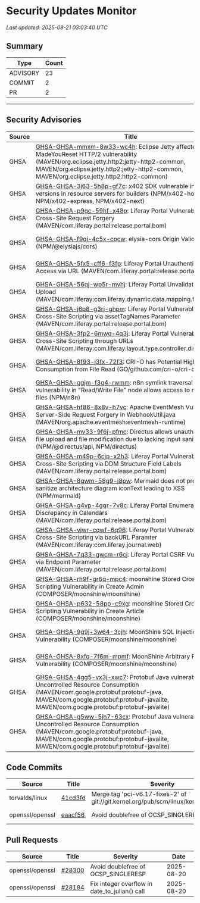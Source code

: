 # Security Updates Monitor

*Last updated: 2025-08-21 03:03:40 UTC*

## Summary
| Type | Count |
|------|-------|
| ADVISORY | 23 |
| COMMIT | 2 |
| PR | 2 |

---

## Security Advisories

| Source | Title | Severity | Date |
|--------|-------|----------|------|
| GHSA | [GHSA-GHSA-mmxm-8w33-wc4h](https://github.com/advisories/GHSA-mmxm-8w33-wc4h): Eclipse Jetty affected by MadeYouReset HTTP/2 vulnerability (MAVEN/org.eclipse.jetty.http2:jetty-http2-common, MAVEN/org.eclipse.jetty.http2:jetty-http2-common, MAVEN/org.eclipse.jetty.http2:http2-common) | HIGH (CVSS: 7.5) | 2025-08-20 |
| GHSA | [GHSA-GHSA-3j63-5h8p-gf7c](https://github.com/advisories/GHSA-3j63-5h8p-gf7c): x402 SDK vulnerable in outdated versions in resource servers for builders (NPM/x402-hono, NPM/x402-express, NPM/x402-next) | HIGH (CVSS: 0.0) | 2025-08-20 |
| GHSA | [GHSA-GHSA-p9gc-59hf-x48p](https://github.com/advisories/GHSA-p9gc-59hf-x48p): Liferay Portal Vulnerable to Cross-Site Request Forgery (MAVEN/com.liferay.portal:release.portal.bom) | HIGH (CVSS: 0.0) | 2025-08-20 |
| GHSA | [GHSA-GHSA-f9qj-4c5x-cpcw](https://github.com/advisories/GHSA-f9qj-4c5x-cpcw): elysia-cors Origin Validation Error (NPM/@elysiajs/cors) | MODERATE (CVSS: 0.0) | 2025-08-20 |
| GHSA | [GHSA-GHSA-5fx5-cff6-f3fp](https://github.com/advisories/GHSA-5fx5-cff6-f3fp): Liferay Portal Unauthenticated File Access via URL (MAVEN/com.liferay.portal:release.portal.bom) | MODERATE (CVSS: 0.0) | 2025-08-20 |
| GHSA | [GHSA-GHSA-56qj-wp5r-mvhj](https://github.com/advisories/GHSA-56qj-wp5r-mvhj): Liferay Portal Unvalidated File Upload (MAVEN/com.liferay:com.liferay.dynamic.data.mapping.form.web) | MODERATE (CVSS: 0.0) | 2025-08-20 |
| GHSA | [GHSA-GHSA-j6p8-g3rj-ghpm](https://github.com/advisories/GHSA-j6p8-g3rj-ghpm): Liferay Portal Vulnerable to Cross-Site Scripting via assetTagNames Parameter (MAVEN/com.liferay.portal:release.portal.bom) | MODERATE (CVSS: 0.0) | 2025-08-20 |
| GHSA | [GHSA-GHSA-3fp2-6mwq-4q3j](https://github.com/advisories/GHSA-3fp2-6mwq-4q3j): Liferay Portal Vulnerable to Cross-Site Scripting through URLs (MAVEN/com.liferay:com.liferay.layout.type.controller.display.page) | MODERATE (CVSS: 0.0) | 2025-08-20 |
| GHSA | [GHSA-GHSA-8f93-j3fx-72f3](https://github.com/advisories/GHSA-8f93-j3fx-72f3): CRI-O has Potential High Memory Consumption from File Read (GO/github.com/cri-o/cri-o) | MODERATE (CVSS: 5.7) | 2025-08-20 |
| GHSA | [GHSA-GHSA-ggjm-f3g4-rwmm](https://github.com/advisories/GHSA-ggjm-f3g4-rwmm): n8n symlink traversal vulnerability in "Read/Write File" node allows access to restricted files (NPM/n8n) | MODERATE (CVSS: 6.5) | 2025-08-20 |
| GHSA | [GHSA-GHSA-hf86-8x8v-h7vc](https://github.com/advisories/GHSA-hf86-8x8v-h7vc): Apache EventMesh Vulnerable to Server-Side Request Forgery in WebhookUtil.java (MAVEN/org.apache.eventmesh:eventmesh-runtime) | MODERATE (CVSS: 6.3) | 2025-08-20 |
| GHSA | [GHSA-GHSA-mv33-9f6j-pfmc](https://github.com/advisories/GHSA-mv33-9f6j-pfmc): Directus allows unauthenticated file upload and file modification due to lacking input sanitization (NPM/@directus/api, NPM/directus) | CRITICAL (CVSS: 9.3) | 2025-08-20 |
| GHSA | [GHSA-GHSA-m49p-6cjp-x2h3](https://github.com/advisories/GHSA-m49p-6cjp-x2h3): Liferay Portal Vulnerable to Cross-Site Scripting via DDM Structure Field Labels (MAVEN/com.liferay.portal:release.portal.bom) | MODERATE (CVSS: 0.0) | 2025-08-19 |
| GHSA | [GHSA-GHSA-8gwm-58g9-j8pw](https://github.com/advisories/GHSA-8gwm-58g9-j8pw): Mermaid does not properly sanitize architecture diagram iconText leading to XSS (NPM/mermaid) | MODERATE (CVSS: 0.0) | 2025-08-19 |
| GHSA | [GHSA-GHSA-g4vp-4gqr-7v8c](https://github.com/advisories/GHSA-g4vp-4gqr-7v8c): Liferay Portal Enumeration Discrepancy in Calendars (MAVEN/com.liferay.portal:release.portal.bom) | MODERATE (CVSS: 0.0) | 2025-08-19 |
| GHSA | [GHSA-GHSA-vjwr-cqwf-6q96](https://github.com/advisories/GHSA-vjwr-cqwf-6q96): Liferay Portal Vulnerable to Cross-Site Scripting via backURL Paramter (MAVEN/com.liferay:com.liferay.journal.web) | MODERATE (CVSS: 0.0) | 2025-08-19 |
| GHSA | [GHSA-GHSA-7q33-gwcm-r6cj](https://github.com/advisories/GHSA-7q33-gwcm-r6cj): Liferay Portal CSRF Vulnerability via Endpoint Parameter (MAVEN/com.liferay.portal:release.portal.bom) | MODERATE (CVSS: 0.0) | 2025-08-19 |
| GHSA | [GHSA-GHSA-rh9f-gr6q-mpc4](https://github.com/advisories/GHSA-rh9f-gr6q-mpc4): moonshine Stored Cross-Site Scripting Vulnerability in Create Admin (COMPOSER/moonshine/moonshine) | MODERATE (CVSS: 4.9) | 2025-08-19 |
| GHSA | [GHSA-GHSA-p632-58pp-c9xg](https://github.com/advisories/GHSA-p632-58pp-c9xg): moonshine Stored Cross-Site Scripting Vulnerability in Create Article (COMPOSER/moonshine/moonshine) | MODERATE (CVSS: 4.5) | 2025-08-19 |
| GHSA | [GHSA-GHSA-9g9j-3w64-3cjh](https://github.com/advisories/GHSA-9g9j-3w64-3cjh): MoonShine SQL Injection Vulnerability (COMPOSER/moonshine/moonshine) | MODERATE (CVSS: 4.9) | 2025-08-19 |
| GHSA | [GHSA-GHSA-8xfq-7f6m-mpmf](https://github.com/advisories/GHSA-8xfq-7f6m-mpmf): MoonShine Arbitrary File Upload Vulnerability (COMPOSER/moonshine/moonshine) | MODERATE (CVSS: 4.5) | 2025-08-19 |
| GHSA | [GHSA-GHSA-4gg5-vx3j-xwc7](https://github.com/advisories/GHSA-4gg5-vx3j-xwc7): Protobuf Java vulnerable to Uncontrolled Resource Consumption (MAVEN/com.google.protobuf:protobuf-java, MAVEN/com.google.protobuf:protobuf-javalite, MAVEN/com.google.protobuf:protobuf-javalite) | HIGH (CVSS: 7.5) | 2022-12-12 |
| GHSA | [GHSA-GHSA-g5ww-5jh7-63cx](https://github.com/advisories/GHSA-g5ww-5jh7-63cx): Protobuf Java vulnerable to Uncontrolled Resource Consumption (MAVEN/com.google.protobuf:protobuf-java, MAVEN/com.google.protobuf:protobuf-javalite, MAVEN/com.google.protobuf:protobuf-javalite) | HIGH (CVSS: 7.5) | 2022-12-12 |

## Code Commits

| Source | Title | Severity | Date |
|--------|-------|----------|------|
| torvalds/linux | [41cd3fd](https://github.com/torvalds/linux/commit/41cd3fd152634250fdd09a52a35352b3f323800d) | Merge tag 'pci-v6.17-fixes-2' of git://git.kernel.org/pub/scm/linux/kernel/git/pci/pci | 2025-08-20 |
| openssl/openssl | [eaacf56](https://github.com/openssl/openssl/commit/eaacf56ba97e8089344bc85f8a50b00932cd3416) | Avoid doublefree of OCSP_SINGLERESP | 2025-08-19 |

## Pull Requests

| Source | Title | Severity | Date |
|--------|-------|----------|------|
| openssl/openssl | [#28300](https://github.com/openssl/openssl/pull/28300) | Avoid doublefree of OCSP_SINGLERESP | 2025-08-20 |
| openssl/openssl | [#28184](https://github.com/openssl/openssl/pull/28184) | Fix integer overflow in date_to_julian() call | 2025-08-20 |

